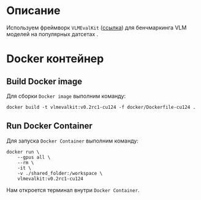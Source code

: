 # Описание

Используем фреймворк `VLMEvalKit` ([ссылка](https://github.com/open-compass/VLMEvalKit)) для бенчмаркинга VLM моделей на популярных датсетах .

# Docker контейнер

## Build Docker image

Для сборки `Docker image` выполним команду:
```
docker build -t vlmevalkit:v0.2rc1-cu124 -f docker/Dockerfile-cu124 .
```

## Run Docker Container

Для запуска `Docker Container` выполним команду:
```
docker run \
    --gpus all \
    --rm \
    -it \
    -v ./shared_folder:/workspace \
    vlmevalkit:v0.2rc1-cu124
```

Нам откроется терминал внутри `Docker Container`.
